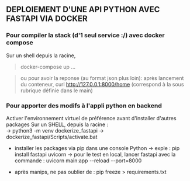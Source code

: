 ## DEPLOIEMENT D'UNE API PYTHON AVEC FASTAPI VIA DOCKER 

### Pour compiler la stack (d'1 seul service :/) avec docker compose
Sur un shell depuis la racine,
> docker-compose up
> ...

> ou pour avoir la reponse (au format json plus loin): après lancement du conteneur, curl http://127.0.0.1:8000/home (correspond à la sous rubrique définie dans le main)

### Pour apporter des modifs à l'appli python en backend
Activer l'environnement virtuel de préférence avant d'installer d'autres packages 
Sur un SHELL, depuis la racine :  
    -> python3 -m venv dockerize_fastapi
    -> dockerize_fastapi/Scripts/activate.bat

- installer les packages via pip dans une console Python
    -> exple : pip install fastapi uvicorn
    -> pour le test  en local, lancer fastapi avec la commande : uvicorn main:app --reload --port=8000

- après manips, ne pas oublier de : pip freeze > requirements.txt
